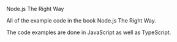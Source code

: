 Node.js The Right Way

All of the example code in the book Node.js The Right Way.

The code examples are done in JavaScript as well as TypeScript.

